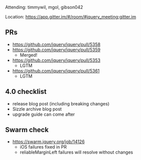 Attending: timmywil, mgol, gibson042

Location: https://app.gitter.im/#/room/#jquery_meeting:gitter.im

## PRs
* https://github.com/jquery/jquery/pull/5358
* https://github.com/jquery/jquery/pull/5359
  - Merged!
* https://github.com/jquery/jquery/pull/5353
  - LGTM
* https://github.com/jquery/jquery/pull/5361
  - LGTM

## 4.0 checklist
* release blog post (including breaking changes)
* Sizzle archive blog post
* upgrade guide can come after

## Swarm check
* https://swarm.jquery.org/job/14126
  - iOS failures fixed in PR
  - reliableMarginLeft failures will resolve without changes
